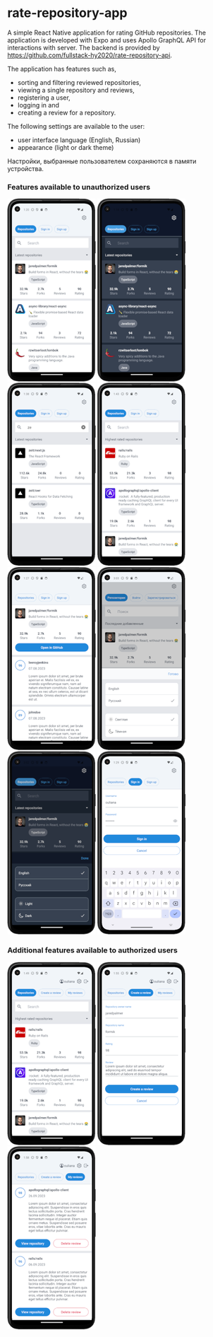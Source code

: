 # rate-repository-app

A simple React Native application for rating GitHub repositories. 
The application is developed with Expo and uses Apollo GraphQL API for interactions with server.
The backend is provided by https://github.com/fullstack-hy2020/rate-repository-api.  

The application has features such as, 
- sorting and filtering reviewed repositories, 
- viewing a single repository and reviews,
- registering a user, 
- logging in and 
- creating a review for a repository. 
  
The following settings are available to the user:
- user interface language (English, Russian)
- appearance (light or dark theme)

 
Настройки, выбранные пользователем сохраняются в памяти устройства.

### Features available to unauthorized users

![Start page](assets/images/en/main_unauthorized_light_en_android.png ) ![Start page, dark theme](assets/images/en/main_unauthorized_dark_en_android.png)  ![Search](assets/images/en/search_en.png) ![Sorting](assets/images/en/sort_rating_en.png) ![Single repository view](assets/images/en/single_light_en_android.png) ![Settings, light theme](assets/images/en/settings_light_ru.png)  ![Settings, dark theme](assets/images/en/settings_dark.png)  ![Sign in](assets/images/en/sign_in_light_en.png)

 ### Additional features available to authorized users
![Start page](assets/images/en/main_authorized_light_en_android.png) ![Create a review](assets/images/en/review_light_en.png) ![My reviews](assets/images/en/my_reviews_en.png)

